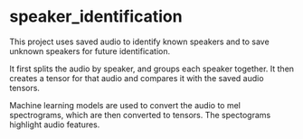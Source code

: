 # speaker_identification
This project uses saved audio to identify known speakers and to save unknown speakers for future identification.

It first splits the audio by speaker, and groups each speaker together. It then creates a tensor for that audio and compares it with the saved audio tensors.

Machine learning models are used to convert the audio to mel spectrograms, which are then converted to tensors. The spectograms highlight audio features.
